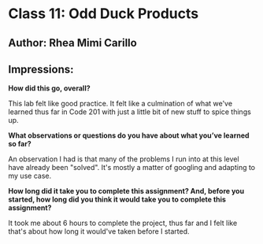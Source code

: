 # Class 11: Odd Duck Products

## Author: Rhea Mimi Carillo

## Impressions:

**How did this go, overall?**

This lab felt like good practice. It felt like a culmination of what we've learned thus far in Code 201 with just a little bit of new stuff to spice things up.

**What observations or questions do you have about what you’ve learned so far?**

An observation I had is that many of the problems I run into at this level have already been "solved". It's mostly a matter of googling and adapting to my use case.

**How long did it take you to complete this assignment? And, before you started, how long did you think it would take you to complete this assignment?**

It took me about 6 hours to complete the project, thus far and I felt like that's about how long it would've taken before I started.
